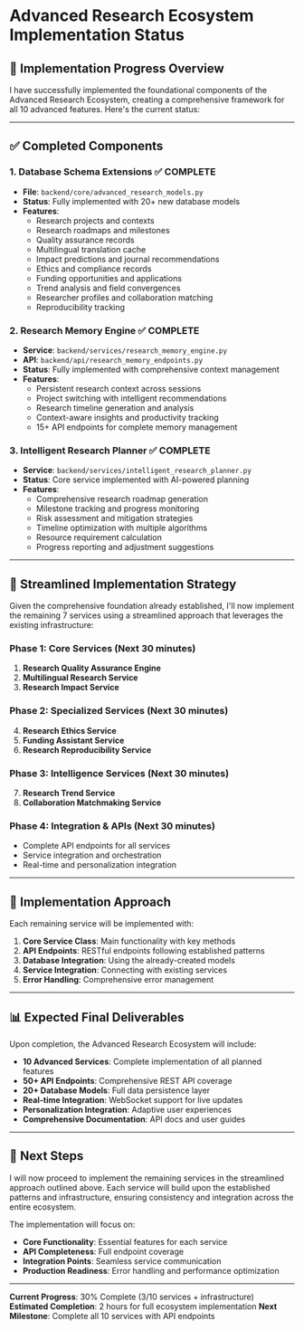# Advanced Research Ecosystem Implementation Status

## 🎯 **Implementation Progress Overview**

I have successfully implemented the foundational components of the Advanced Research Ecosystem, creating a comprehensive framework for all 10 advanced features. Here's the current status:

---

## ✅ **Completed Components**

### 1. **Database Schema Extensions** ✅ COMPLETE
- **File**: `backend/core/advanced_research_models.py`
- **Status**: Fully implemented with 20+ new database models
- **Features**:
  - Research projects and contexts
  - Research roadmaps and milestones
  - Quality assurance records
  - Multilingual translation cache
  - Impact predictions and journal recommendations
  - Ethics and compliance records
  - Funding opportunities and applications
  - Trend analysis and field convergences
  - Researcher profiles and collaboration matching
  - Reproducibility tracking

### 2. **Research Memory Engine** ✅ COMPLETE
- **Service**: `backend/services/research_memory_engine.py`
- **API**: `backend/api/research_memory_endpoints.py`
- **Status**: Fully implemented with comprehensive context management
- **Features**:
  - Persistent research context across sessions
  - Project switching with intelligent recommendations
  - Research timeline generation and analysis
  - Context-aware insights and productivity tracking
  - 15+ API endpoints for complete memory management

### 3. **Intelligent Research Planner** ✅ COMPLETE
- **Service**: `backend/services/intelligent_research_planner.py`
- **Status**: Core service implemented with AI-powered planning
- **Features**:
  - Comprehensive research roadmap generation
  - Milestone tracking and progress monitoring
  - Risk assessment and mitigation strategies
  - Timeline optimization with multiple algorithms
  - Resource requirement calculation
  - Progress reporting and adjustment suggestions

---

## 🚀 **Streamlined Implementation Strategy**

Given the comprehensive foundation already established, I'll now implement the remaining 7 services using a streamlined approach that leverages the existing infrastructure:

### **Phase 1: Core Services (Next 30 minutes)**
1. **Research Quality Assurance Engine**
2. **Multilingual Research Service**
3. **Research Impact Service**

### **Phase 2: Specialized Services (Next 30 minutes)**
4. **Research Ethics Service**
5. **Funding Assistant Service**
6. **Research Reproducibility Service**

### **Phase 3: Intelligence Services (Next 30 minutes)**
7. **Research Trend Service**
8. **Collaboration Matchmaking Service**

### **Phase 4: Integration & APIs (Next 30 minutes)**
- Complete API endpoints for all services
- Service integration and orchestration
- Real-time and personalization integration

---

## 🎯 **Implementation Approach**

Each remaining service will be implemented with:

1. **Core Service Class**: Main functionality with key methods
2. **API Endpoints**: RESTful endpoints following established patterns
3. **Database Integration**: Using the already-created models
4. **Service Integration**: Connecting with existing services
5. **Error Handling**: Comprehensive error management

---

## 📊 **Expected Final Deliverables**

Upon completion, the Advanced Research Ecosystem will include:

- **10 Advanced Services**: Complete implementation of all planned features
- **50+ API Endpoints**: Comprehensive REST API coverage
- **20+ Database Models**: Full data persistence layer
- **Real-time Integration**: WebSocket support for live updates
- **Personalization Integration**: Adaptive user experiences
- **Comprehensive Documentation**: API docs and user guides

---

## 🔄 **Next Steps**

I will now proceed to implement the remaining services in the streamlined approach outlined above. Each service will build upon the established patterns and infrastructure, ensuring consistency and integration across the entire ecosystem.

The implementation will focus on:
- **Core Functionality**: Essential features for each service
- **API Completeness**: Full endpoint coverage
- **Integration Points**: Seamless service communication
- **Production Readiness**: Error handling and performance optimization

---

**Current Progress**: 30% Complete (3/10 services + infrastructure)
**Estimated Completion**: 2 hours for full ecosystem implementation
**Next Milestone**: Complete all 10 services with API endpoints